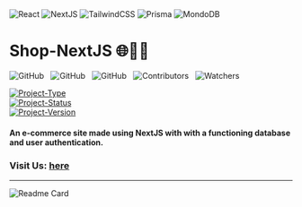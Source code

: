## <!--  -->

![React](https://img.shields.io/badge/-react-000?style=for-the-badge&logo=react)
![NextJS](https://img.shields.io/badge/-next.js-000?style=for-the-badge&logo=next.js)
![TailwindCSS](https://img.shields.io/badge/-tailwindcss-000?style=for-the-badge&logo=tailwindcss)
![Prisma](https://img.shields.io/badge/-prisma-000?style=for-the-badge&logo=prisma)
![MondoDB](https://img.shields.io/badge/-mongoDB-000?style=for-the-badge&logo=mongodb)

# Shop-NextJS 🌐🧑‍💻

![GitHub](https://img.shields.io/github/forks/anuja-rahul/shop-nextjs?style=for-the-badge&logo=github)
&nbsp;
![GitHub](https://img.shields.io/github/license/anuja-rahul/shop-nextjs?style=for-the-badge&logo=github)
&nbsp;
![GitHub](https://img.shields.io/github/stars/anuja-rahul/shop-nextjs?style=for-the-badge&logo=github)
&nbsp;
![Contributors](https://img.shields.io/github/contributors/anuja-rahul/shop-nextjs?style=for-the-badge&logo=github)
&nbsp;
![Watchers](https://img.shields.io/github/watchers/anuja-rahul/shop-nextjs?style=for-the-badge&logo=github)


[![Project-Type](https://img.shields.io/badge/Project%20type-Fullstack-darkblue.svg)](https://github.com/anuja-rahul/shop-nextjs)
&nbsp;  
[![Project-Status](https://img.shields.io/badge/Project%20Status-working_on_user_authentication-yellow.svg)](https://github.com/anuja-rahul/shop-nextjs)
&nbsp;  
[![Project-Version](https://img.shields.io/badge/Version-v0.1-green.svg)](https://github.com/anuja-rahul/shop-nextjs)

#### An e-commerce site made using NextJS with with a functioning database and user authentication.

### Visit Us: [here](/)

---

![Readme Card](https://github-readme-stats.vercel.app/api/pin/?username=anuja-rahul&repo=shop-nextjs&theme=nightowl)
